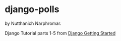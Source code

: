 # django-polls

by Nutthanich Narphromar.

Django Tutorial parts 1-5 from [Django Getting Started](https://docs.djangoproject.com/en/2.2/intro/)
